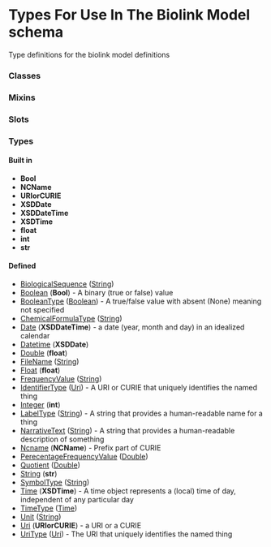 # Types For Use In The Biolink Model schema


Type definitions for the biolink model definitions

### Classes

### Mixins

### Slots

### Types

#### Built in

 * **Bool**
 * **NCName**
 * **URIorCURIE**
 * **XSDDate**
 * **XSDDateTime**
 * **XSDTime**
 * **float**
 * **int**
 * **str**
#### Defined

 * [BiologicalSequence](BiologicalSequence.md)  ([String](String.md)) 
 * [Boolean](Boolean.md)  (**Bool**)  - A binary (true or false) value
 * [BooleanType](BooleanType.md)  ([Boolean](Boolean.md))  - A true/false value with absent (None) meaning not specified
 * [ChemicalFormulaType](ChemicalFormulaType.md)  ([String](String.md)) 
 * [Date](Date.md)  (**XSDDateTime**)  - a date (year, month and day) in an idealized calendar
 * [Datetime](Datetime.md)  (**XSDDate**) 
 * [Double](Double.md)  (**float**) 
 * [FileName](FileName.md)  ([String](String.md)) 
 * [Float](Float.md)  (**float**) 
 * [FrequencyValue](FrequencyValue.md)  ([String](String.md)) 
 * [IdentifierType](IdentifierType.md)  ([Uri](Uri.md))  - A URI or CURIE that uniquely identifies the named thing
 * [Integer](Integer.md)  (**int**) 
 * [LabelType](LabelType.md)  ([String](String.md))  - A string that provides a human-readable name for a thing
 * [NarrativeText](NarrativeText.md)  ([String](String.md))  - A string that provides a human-readable description of something
 * [Ncname](Ncname.md)  (**NCName**)  - Prefix part of CURIE
 * [PerecentageFrequencyValue](PerecentageFrequencyValue.md)  ([Double](Double.md)) 
 * [Quotient](Quotient.md)  ([Double](Double.md)) 
 * [String](String.md)  (**str**) 
 * [SymbolType](SymbolType.md)  ([String](String.md)) 
 * [Time](Time.md)  (**XSDTime**)  - A time object represents a (local) time of day, independent of any particular day
 * [TimeType](TimeType.md)  ([Time](Time.md)) 
 * [Unit](Unit.md)  ([String](String.md)) 
 * [Uri](Uri.md)  (**URIorCURIE**)  - a URI or a CURIE
 * [UriType](UriType.md)  ([Uri](Uri.md))  - The URI that uniquely identifies the named thing
